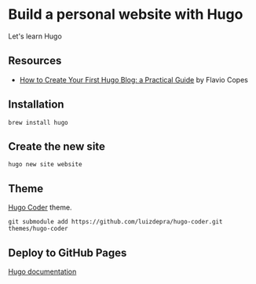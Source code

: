 # Build a personal website with Hugo
Let's learn Hugo

## Resources

* [How to Create Your First Hugo Blog: a Practical Guide](https://www.freecodecamp.org/news/your-first-hugo-blog-a-practical-guide/) by Flavio Copes

## Installation

```shell
brew install hugo
```

## Create the new site

```shell
hugo new site website
```

## Theme

[Hugo Coder](https://github.com/luizdepra/hugo-coder/) theme.

```shell
git submodule add https://github.com/luizdepra/hugo-coder.git themes/hugo-coder
```

## Deploy to GitHub Pages

[Hugo documentation](https://gohugo.io/hosting-and-deployment/hosting-on-github/#github-project-pages)
